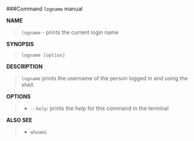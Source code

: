 ###Command `logname` manual

**NAME**

> `logname` - prints the current login name

**SYNOPSIS**

> `logname [option]`
    
**DESCRIPTION**

> `logname` prints the username of the person logged in and using the shell.

**OPTIONS**

>- `--help`: prints the help for this command in the terminal

**ALSO SEE**

>- `whoami`